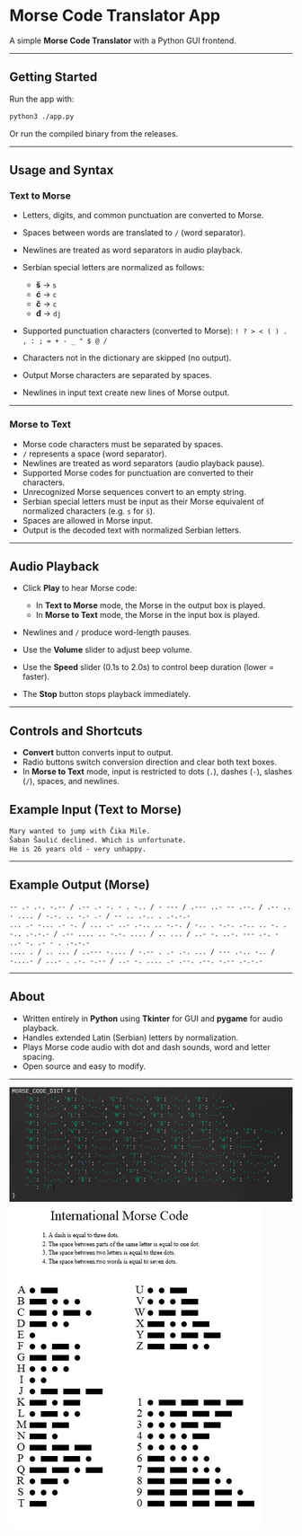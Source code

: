 # Morse Code Translator App

A simple **Morse Code Translator** with a Python GUI frontend.

---

## Getting Started

Run the app with:

```bash
python3 ./app.py
```
Or run the compiled binary from the releases.

---

## Usage and Syntax

### Text to Morse

* Letters, digits, and common punctuation are converted to Morse.
* Spaces between words are translated to `/` (word separator).
* Newlines are treated as word separators in audio playback.
* Serbian special letters are normalized as follows:

  * **š** → `s`
  * **ć** → `c`
  * **č** → `c`
  * **đ** → `dj`
* Supported punctuation characters (converted to Morse):
  `! ? > < ( ) . , : ; = + - _ " $ @ /`
* Characters not in the dictionary are skipped (no output).
* Output Morse characters are separated by spaces.
* Newlines in input text create new lines of Morse output.

---

### Morse to Text

* Morse code characters must be separated by spaces.
* `/` represents a space (word separator).
* Newlines are treated as word separators (audio playback pause).
* Supported Morse codes for punctuation are converted to their characters.
* Unrecognized Morse sequences convert to an empty string.
* Serbian special letters must be input as their Morse equivalent of normalized characters (e.g. `s` for `š`).
* Spaces are allowed in Morse input.
* Output is the decoded text with normalized Serbian letters.

---

## Audio Playback

* Click **Play** to hear Morse code:

  * In **Text to Morse** mode, the Morse in the output box is played.
  * In **Morse to Text** mode, the Morse in the input box is played.
* Newlines and `/` produce word-length pauses.
* Use the **Volume** slider to adjust beep volume.
* Use the **Speed** slider (0.1s to 2.0s) to control beep duration (lower = faster).
* The **Stop** button stops playback immediately.

---

## Controls and Shortcuts

* **Convert** button converts input to output.
* Radio buttons switch conversion direction and clear both text boxes.
* In **Morse to Text** mode, input is restricted to dots (`.`), dashes (`-`), slashes (`/`), spaces, and newlines.

## Example Input (Text to Morse)

```
Mary wanted to jump with Čika Mile.
Šaban Šaulić declined. Which is unfortunate.
He is 26 years old - very unhappy.
```

---

## Example Output (Morse)

```
-- .- .-. -.-- / .-- .- -. - . -.. / - --- / .--- ..- -- .--. / .-- .. - .... / -.-. .. -.- .- / -- .. .-.. . .-.-.-
... .- -... .- -. / ... .- ..- .-.. .. -.-. / -.. . -.-. .-.. .. -. . -.. .-.-.- / .-- .... .. -.-. .... / .. ... / ..- -. ..-. --- .-. - ..- -. .- - . .-.-.-
.... . / .. ... / ..--- -.... / -.-- . .- .-. ... / --- .-.. -.. / -....- / ...- . .-. -.-- / ..- -. .... .- .--. .--. -.-- .-.-.-
```

---

## About

* Written entirely in **Python** using **Tkinter** for GUI and **pygame** for audio playback.
* Handles extended Latin (Serbian) letters by normalization.
* Plays Morse code audio with dot and dash sounds, word and letter spacing.
* Open source and easy to modify.

---
![Morse Code Sample](/Morse-Code/morse.png "Sample Morse Code")
![Morse Code Sample](/Morse-Code/OIP.jpg "Sample Morse Code")
